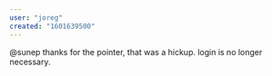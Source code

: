 ```yaml
---
user: "joreg"
created: "1601639500"
---
```


@sunep thanks for the pointer, that was a hickup. login is no longer necessary.
